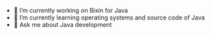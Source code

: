 <!-- | ![Anurag's GitHub stats](https://github-readme-stats-git-masterrstaa-rickstaa.vercel.app/api?username=LiBaoxuan-Neil&show_icons=true) | [![Top Langs](https://github-readme-stats-git-masterrstaa-rickstaa.vercel.app/api/top-langs/?username=LiBaoxuan-Neil&hide=javascript,html,css)](https://github.com/anuraghazra/github-readme-stats) |
| ------------------------------------------------------------ | ------------------------------------------------------------ | -->

 

<!--
**LiBaoxuan-Neil/LiBaoxuan-Neil** is a ✨ _special_ ✨ repository because its `README.md` (this file) appears on your GitHub profile.

Here are some ideas to get you started:

- 🔭 I’m currently working on ...
- 🌱 I’m currently learning ...
- 👯 I’m looking to collaborate on ...
- 🤔 I’m looking for help with ...
- 💬 Ask me about ...
- 📫 How to reach me: ...
- 😄 Pronouns: ...
- ⚡ Fun fact: ...
-->
- 🔭 I’m currently working on Bixin for Java
- 🌱 I’m currently learning operating systems and source code of Java
- 💬 Ask me about Java development
